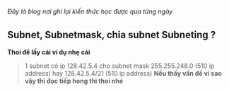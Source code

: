 ###### Đây là blog nơi ghi lại kiến thức học được qua từng ngày
## Subnet, Subnetmask, chia subnet Subneting ?
__Thoi để lấy cái ví dụ nhẹ cái__
> 1 subnet có ip 128.42.5.4 cho subnet mask 255.255.248.0 (510 ip address)
> hay 128.42.5.4/21 (510 ip address)
__Nếu thấy vấn đề vì sao vậy thì đọc tiếp hong thì thoi nhé__

